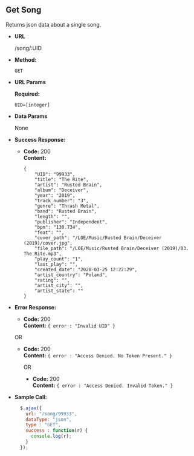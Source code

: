 **Get Song**
----
  Returns json data about a single song.

* **URL**

  /song/:UID

* **Method:**

  `GET`

*  **URL Params**

   **Required:**

   `UID=[integer]`

* **Data Params**

  None

* **Success Response:**

  * **Code:** 200 <br />
    **Content:**
    ```
    {
        "UID": "99933",
        "title": "The Rite",
        "artist": "Rusted Brain",
        "album": "Deceiver",
        "year": "2019",
        "track_number": "3",
        "genre": "Thrash Metal",
        "band": "Rusted Brain",
        "length": "",
        "publisher": "Independent",
        "bpm": "130.734",
        "feat": "",
        "cover_path": "/LOE/Music/Rusted Brain/Deceiver (2019)/cover.jpg",
        "file_path": "/LOE/Music/Rusted Brain/Deceiver (2019)/03. The Rite.mp3",
        "play_count": "1",
        "last_play": "",
        "created_date": "2020-03-25 12:22:29",
        "artist_country": "Poland",
        "rating": "",
        "artist_city": "",
        "artist_state": ""
    }
    ```

* **Error Response:**

  * **Code:** 200 <br />
    **Content:** `{ error : "Invalid UID" }`

  OR

  * **Code:** 200 <br />
    **Content:** `{ error : "Access Denied. No Token Present." }`

    OR

    * **Code:** 200 <br />
      **Content:** `{ error : "Access Denied. Invalid Token." }`

* **Sample Call:**

  ```javascript
    $.ajax({
      url: "/song/99933",
      dataType: "json",
      type : "GET",
      success : function(r) {
        console.log(r);
      }
    });
  ```

